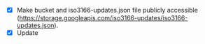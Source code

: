 - [X] Make bucket and iso3166-updates.json file publicly accessible (https://storage.googleapis.com/iso3166-updates/iso3166-updates.json).
- [X] Update <title> and logo on page (world emoji).
- [X] http://127.0.0.1:5000/api?alpha2=dasdjasd and http://127.0.0.1:5000/api?year=dasdjasd, should catch this alpha2 and year input error.
- [X] Make index.html into a more appealing front-end.
- [X] For API, instead of returning all data when invalid alpha2/year input, return a jsonifed error message. Return all when any of args are empty. 
- [X] Make Storage Bucket unpublic.
- [X] Use Python GCP client library instead of requests library:
- [X] Figure out how to upload secrets.json to vercel, pass in SA json into env var.
- [X] Passing in alpha-3 code should still return data, convert to alpha-2 code in the code.
- [X] Rename iso3166-updates-frontend to iso3166-api.
- [X] Remove request.args or request_json from api, probably only need one.
- [X] Error for > amd < symbols in url: https://iso3166-updates-frontend-amckenna41.vercel.app/api/year/%3E2012 . Need to decode ['%3E2012'] to > 2012. Implement for all paths not just /year.
- [X] https://iso3166-updates-frontend-amckenna41.vercel.app/api/alpha2/AD/year - if no year passed in after year path then return all updates for AD. 
- [X] For status_code return parameter in functions, mention two status codes 200 - 400.
- [X] If not blob.exists() return error message.
- [X] Update endpoint function parameter comments.
- [X] Check which route https://iso3166-updates.com/?year=2002-2010 this applies to, should throw error that /api needs to be prepended. https://iso3166-updates.com/api?year=2002-2010 should work.
- [X] If query string params appended to /api path then redirect to respective url.
- [X] Move error_message outside of individiual functions.
- [X] Append url to error message.
- [X] Add name endpoint to API
- [X] Add unit tests for name endpoint - can take from iso3166-2 unit tests for name.
- [X] Update api.md file, need to add example of using /name path. Update readme about list of endpoints to include /name.
- [X] https://iso3166-updates-frontend-amckenna41.vercel.app/alpha2/bt - this should either raise Error or bring you to BT country updates.
- [X] In API, raise error if length of input alpha-2 code > 3.
- [X] Add API path /name/input_name/year/2015. Add unit tests.
- [X] Update API to incorporate Date Issued Corrected functionality.
- [X] Update api unit tests script to include updates from main iso3166-updates repo.
- [X] Go over main repo readmes.
- [X] Change all comment underlining from "------" to "=======".
- [X] Update index.html and error.html to that of iso3166-2-api.
- [X] Validate that .vercelignore is being executed.
- [X] In Api.md and readme, change reference of query string parameters to endpoints/paths.
- [X] Read over app.py
- [X] Update API routes such that "/" and "/api" return the documentation. 
- [X] Add "/all" endpoint to return all data - need to update api.md file as well.
- [X] Update demo notebook with new API examples.
- [X] Remove request.args.get (query string parameters)
- [X] Use f string literasl for javascript and Python examples in api.md: https://stackoverflow.com/questions/610406/javascript-equivalent-to-printf-string-format
- [X] In await.fetch, need to change "" to ``.
- [X] Copy API tests over to iso3166-updates.
- [X] In api unit tests need to update requests calls, append to endpoint rather than query string params.
- [X] Read over demo notebook - update API examples.
- [X] Update readme's.
- [X] ISO used to announce changes in newsletters which updated the currently valid standard, and releasing new editions which comprise a consolidation of newsletter changes. As of July 2013, changes are published in the online catalogue of ISO only and no newsletters are published anymore. Past newsletters remain available on the ISO website.
- [X] Add readthedocs badge.
- [X] Remove gcp storage backend, just use software.
- [X] Make example links clickable.
- [X] Increase border-bottom to 1px to 2px.